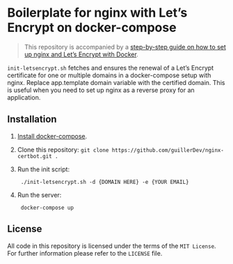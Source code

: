 # Boilerplate for nginx with Let’s Encrypt on docker-compose

> This repository is accompanied by a [step-by-step guide on how to
set up nginx and Let’s Encrypt with Docker](https://medium.com/@pentacent/nginx-and-lets-encrypt-with-docker-in-less-than-5-minutes-b4b8a60d3a71).

`init-letsencrypt.sh` fetches and ensures the renewal of a Let’s
Encrypt certificate for one or multiple domains in a docker-compose
setup with nginx. Replace app.template domain variable with the certified domain.
This is useful when you need to set up nginx as a reverse proxy for an
application.

## Installation
1. [Install docker-compose](https://docs.docker.com/compose/install/#install-compose).

2. Clone this repository: `git clone https://github.com/guillerDev/nginx-certbot.git .`


3. Run the init script:

        ./init-letsencrypt.sh -d {DOMAIN HERE} -e {YOUR EMAIL}

4. Run the server:

        docker-compose up

## License
All code in this repository is licensed under the terms of the `MIT License`. For further information please refer to the `LICENSE` file.
